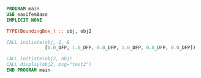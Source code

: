 <!-- markdownlint-disable MD041 MD013 -->

```fortran
PROGRAM main
USE easifemBase
IMPLICIT NONE

TYPE(BoundingBox_) :: obj, obj2

CALL initiate(obj, 2, &
              [0.0_DFP, 1.0_DFP, 0.0_DFP, 1.0_DFP, 0.0_DFP, 0.0_DFP])

CALL initiate(obj2, obj)
CALL display(obj2, msg="test2")
END PROGRAM main
```

